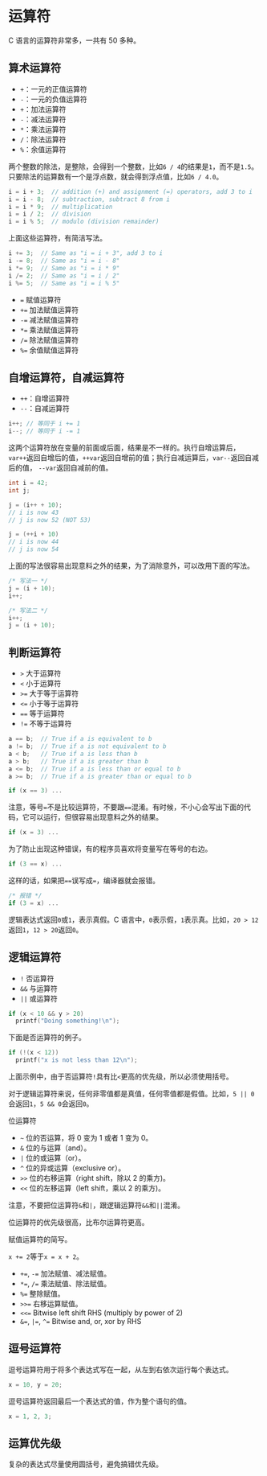 # 运算符

C 语言的运算符非常多，一共有 50 多种。

## 算术运算符

- `+`：一元的正值运算符
- `-`：一元的负值运算符
- `+`：加法运算符
- `-`：减法运算符
- `*`：乘法运算符
- `/`：除法运算符
- `%`：余值运算符

两个整数的除法，是整除，会得到一个整数，比如`6 / 4`的结果是`1`，而不是`1.5`。只要除法的运算数有一个是浮点数，就会得到浮点值，比如`6 / 4.0`。


```c
i = i + 3;  // addition (+) and assignment (=) operators, add 3 to i
i = i - 8;  // subtraction, subtract 8 from i
i = i * 9;  // multiplication
i = i / 2;  // division
i = i % 5;  // modulo (division remainder)
```

上面这些运算符，有简洁写法。

```c
i += 3;  // Same as "i = i + 3", add 3 to i
i -= 8;  // Same as "i = i - 8"
i *= 9;  // Same as "i = i * 9"
i /= 2;  // Same as "i = i / 2"
i %= 5;  // Same as "i = i % 5"
```

- `=` 赋值运算符
- `+=` 加法赋值运算符
- `-=` 减法赋值运算符
- `*=` 乘法赋值运算符
- `/=` 除法赋值运算符
- `%=` 余值赋值运算符

## 自增运算符，自减运算符

- `++`：自增运算符
- `--`：自减运算符

```c
i++; // 等同于 i += 1
i--; // 等同于 i -= 1
```

这两个运算符放在变量的前面或后面，结果是不一样的。执行自增运算后，`var++`返回自增后的值，`++var`返回自增前的值；执行自减运算后，`var--`返回自减后的值， `--var`返回自减前的值。

```c
int i = 42;
int j;

j = (i++ + 10);
// i is now 43
// j is now 52 (NOT 53)

j = (++i + 10)
// i is now 44
// j is now 54
```

上面的写法很容易出现意料之外的结果，为了消除意外，可以改用下面的写法。

```c
/* 写法一 */
j = (i + 10);
i++;

/* 写法二 */
i++;
j = (i + 10);
```

## 判断运算符

- `>` 大于运算符
- `<` 小于运算符
- `>=` 大于等于运算符
- `<=` 小于等于运算符
- `==` 等于运算符
- `!=` 不等于运算符

```c
a == b;  // True if a is equivalent to b
a != b;  // True if a is not equivalent to b
a < b;   // True if a is less than b
a > b;   // True if a is greater than b
a <= b;  // True if a is less than or equal to b
a >= b;  // True if a is greater than or equal to b
```

```c
if (x == 3) ...
```

注意，等号`=`不是比较运算符，不要跟`==`混淆。有时候，不小心会写出下面的代码，它可以运行，但很容易出现意料之外的结果。

```c
if (x = 3) ...
```

为了防止出现这种错误，有的程序员喜欢将变量写在等号的右边。

```c
if (3 == x) ...
```

这样的话，如果把`==`误写成`=`，编译器就会报错。

```c
/* 报错 */
if (3 = x) ...
```

逻辑表达式返回`0`或`1`，表示真假。C 语言中，`0`表示假，`1`表示真。比如，`20 > 12`返回`1`，`12 > 20`返回`0`。

## 逻辑运算符

- `!` 否运算符
- `&&` 与运算符
- `||` 或运算符

```c
if (x < 10 && y > 20)
  printf("Doing something!\n");
```

下面是否运算符的例子。

```c
if (!(x < 12))
  printf("x is not less than 12\n");
```

上面示例中，由于否运算符`!`具有比`<`更高的优先级，所以必须使用括号。

对于逻辑运算符来说，任何非零值都是真值，任何零值都是假值。比如，`5 || 0`会返回`1`，`5 && 0`会返回`0`。

位运算符

- `~` 位的否运算，将 0 变为 1 或者 1 变为 0。
- `&` 位的与运算（and）。
- `|` 位的或运算（or）。
- `^` 位的异或运算（exclusive or）。
- `>>` 位的右移运算（right shift，除以 2 的乘方)。
- `<<` 位的左移运算（left shift，乘以 2 的乘方)。

注意，不要把位运算符`&`和`|`，跟逻辑运算符`&&`和`||`混淆。

位运算符的优先级很高，比布尔运算符更高。

赋值运算符的简写。

`x += 2`等于`x = x + 2`。

- `+=`, `-=` 加法赋值、减法赋值。
- `*=`, `/=` 乘法赋值、除法赋值。
- `%=` 整除赋值。
- `>>=` 右移运算赋值。
- `<<=` Bitwise left shift RHS (multiply by power of 2)
- `&=`, `|=`, `^=` Bitwise and, or, xor by RHS

## 逗号运算符

逗号运算符用于将多个表达式写在一起，从左到右依次运行每个表达式。

```c
x = 10, y = 20;
```

逗号运算符返回最后一个表达式的值，作为整个语句的值。

```c
x = 1, 2, 3;
```

## 运算优先级

复杂的表达式尽量使用圆括号，避免搞错优先级。
